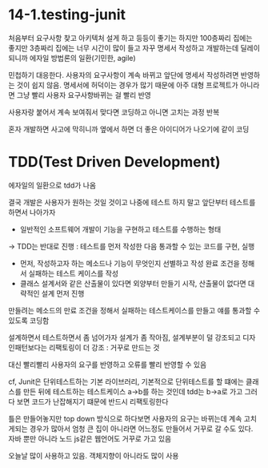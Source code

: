 # 14-1.testing-junit

처음부터 요구사항 찾고 아키텍처 설게 하고 등등이 좋기는 하지만 100층짜리 집에는 좋지만 3층짜리 집에는 너무 시간이 많이 들고 자꾸 명세서 작성하고 개발하는데 딜레이되니까 에자일 방법론의 일환(기민한, agile)

민첩하기 대응한다. 사용자의 요구사항이 계속 바뀌고 앞단에 명세서 작성하려면 반영하는 것이 쉽지 않음. 명세서에 허덕이는 경우가 많기 때문에 아주 대형 프로젝트가 아니라면 그냥 빨리 사용자 요구사항바뀌는 걸 빨리 반영

사용자랑 붙어서 계속 보여줘서 맞다면 코딩하고 아니면 고치는 과정 반복

혼자 개발하면 사고에 막히니까 옆에서 하면 더 좋은 아이디어가 나오기에 같이 코딩

# TDD(Test Driven Development)

에자일의 일환으로 tdd가 나옴

결국 개발은 사용자가 원하는 것일 것이고 나중에 테스트 하지 말고 앞단부터 테스트를 하면서 나아가자

- 일반적인 소프트웨어 개발이 기능을 구현하고 테스트를 수행하는 형태

→ TDD는 반대로 진행 : 테스트를 먼저 작성한 다음 통과할 수 있는 코드를 구현, 실행

- 먼저, 작성하고자 하는 메소드나 기능이 무엇인지 선별하고 작성 완료 조건을 정해서 실패하는 테스트 케이스를 작성
- 클래스 설계서와 같은 산출물이 있다면 외양부터 만들기 시작, 산출물이 없다면 대략적인 설계 먼저 진행

만들려는 메소드의 만료 조건을 정해서 실패하는 테스트케이스를 만들고 얘를 통과할 수 있도록 코딩함

설계하면서 테스트하면서 좀 넘어가자 설계가 좀 작아짐, 설계부분이 덜 강조되고 디자인패턴보다는 리팩토링이 더 강조 : 거꾸로 만드는 것

대신 빨리빨리 사용자의 요구를 반영하고 오류를 빨리 반영할 수 있음

cf, Junit은 단위테스트하는 기본 라이브러리, 기본적으로 단위테스트를 할 떄에는 클래스를 만든 뒤에 테스트하는 테스트케이스 a->b를 하는 것인데 tdd는 b->a로 가고 그러다 보면 코드가 난잡해지기 떄문에 반드시 리팩토링한다

틀은 만들어놓지만 top down 방식으로 하다보면 사용자의 요구는 바뀌는데 계속 고치게되는 경우가 많아서 엄청 큰 집이 아니라면 어느정도 만들어서 거꾸로 갈 수도 있다. 자바 뿐만 아니라 노드 js같은 웹언어도 거꾸로 가고 있음

오늘날 많이 사용하고 있음. 객체지향이 아니라도 많이 사용